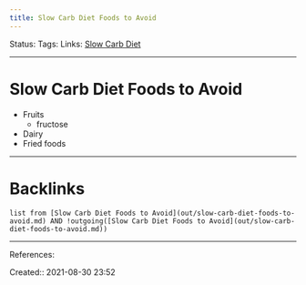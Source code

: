 ```yaml
---
title: Slow Carb Diet Foods to Avoid
---
```

Status: 
Tags: 
Links: [Slow Carb Diet](out/slow-carb-diet.md)
___
# Slow Carb Diet Foods to Avoid
- Fruits
	- fructose
- Dairy
- Fried foods
___
# Backlinks
```dataview
list from [Slow Carb Diet Foods to Avoid](out/slow-carb-diet-foods-to-avoid.md) AND !outgoing([Slow Carb Diet Foods to Avoid](out/slow-carb-diet-foods-to-avoid.md))
```
___
References:

Created:: 2021-08-30 23:52
